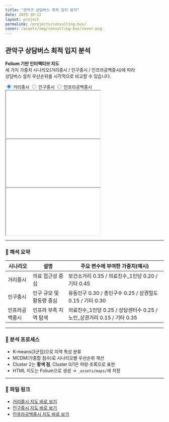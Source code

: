```yaml
---
title: "관악구 상담버스 최적 입지 분석"
date: 2025-10-22
layout: project
permalink: /projects/consulting-bus/
cover: /assets/img/consulting-bus/cover.png
---
```


## 관악구 상담버스 최적 입지 분석
**Folium 기반 인터랙티브 지도**  
세 가지 가중치 시나리오(거리중시 / 인구중시 / 인프라공백중시)에 따라  
상담버스 설치 우선순위를 시각적으로 비교할 수 있습니다.

<div class="tab-wrap">
  <input type="radio" id="tab1" name="tab" checked>
  <label for="tab1">거리중시</label>
  <input type="radio" id="tab2" name="tab">
  <label for="tab2">인구중시</label>
  <input type="radio" id="tab3" name="tab">
  <label for="tab3">인프라공백중시</label>

  <div class="tab-content" id="content1">
    <iframe src="{{ '/assets/maps/consulting_bus_map_distance.html' | relative_url }}" loading="lazy"></iframe>
  </div>
  <div class="tab-content" id="content2">
    <iframe src="{{ '/assets/maps/consulting_bus_map_population.html' | relative_url }}" loading="lazy"></iframe>
  </div>
  <div class="tab-content" id="content3">
    <iframe src="{{ '/assets/maps/consulting_bus_map_infra.html' | relative_url }}" loading="lazy"></iframe>
  </div>
</div>

---

### 📍 해석 요약

| 시나리오 | 설명 | 주요 변수에 부여한 가중치(예시) |
|-----------|------|--------------------------------|
| 거리중시 | 의료 접근성 중심 | 보건소거리 0.35 / 의료진수_1인당 0.20 / 기타 0.45 |
| 인구중시 | 인구 규모 및 활동량 중심 | 유동인구 0.30 / 총인구수 0.25 / 상권밀도 0.15 / 기타 0.30 |
| 인프라공백중시 | 인프라 부족 지역 탐색 | 의료진수_1인당 0.25 / 상담센터수 0.25 / 노인_상권거리 0.15 / 기타 0.35 |

---

### 🧠 분석 프로세스
- K-means(3군집)으로 지역 특성 분류  
- MCDM(가중합 점수)로 시나리오별 우선순위 계산  
- Cluster 2는 **황색 점**, Cluster 0/1은 파랑·초록으로 표현  
- HTML 지도는 Folium으로 생성 → `_assets/maps/`에 저장

---

### 📎 파일 링크
- [거리중시 지도 바로 보기](../assets/maps/consulting_bus_map_distance.html)
- [인구중시 지도 바로 보기](../assets/maps/consulting_bus_map_population.html)
- [인프라공백중시 지도 바로 보기](../assets/maps/consulting_bus_map_infra.html)
